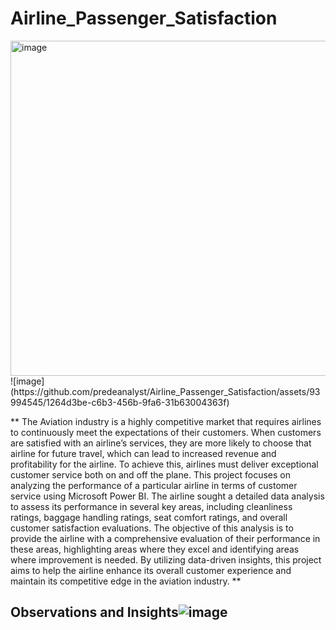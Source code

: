 # Airline_Passenger_Satisfaction
<img width="536" alt="image" src="https://github.com/predeanalyst/Airline_Passenger_Satisfaction/assets/93994545/eda97c82-a843-4384-84cc-e7af47b5acbc">
![image](https://github.com/predeanalyst/Airline_Passenger_Satisfaction/assets/93994545/1264d3be-c6b3-456b-9fa6-31b63004363f)

** The Aviation industry is a highly competitive market that requires
airlines to continuously meet the expectations of their customers.
When customers are satisfied with an airline’s services, they are
more likely to choose that airline for future travel, which can lead
to increased revenue and profitability for the airline. To achieve
this, airlines must deliver exceptional customer service both on and
off the plane.
This project focuses on analyzing the performance of a particular
airline in terms of customer service using Microsoft Power BI. The
airline sought a detailed data analysis to assess its performance in
several key areas, including cleanliness ratings, baggage handling
ratings, seat comfort ratings, and overall customer satisfaction
evaluations.
The objective of this analysis is to provide the airline with a
comprehensive evaluation of their performance in these areas,
highlighting areas where they excel and identifying areas where
improvement is needed. By utilizing data-driven insights, this
project aims to help the airline enhance its overall customer
experience and maintain its competitive edge in the aviation
industry. **

## Observations and Insights![image](https://github.com/predeanalyst/Airline_Passenger_Satisfaction/assets/93994545/8942e005-4d38-4bd7-941a-0e7b3c2e9b3d)



